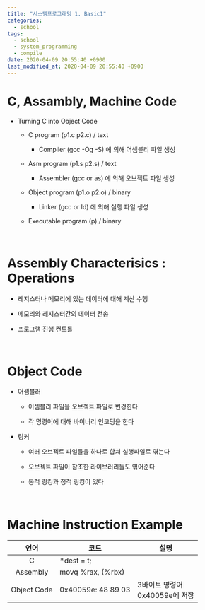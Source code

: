 ```yaml
---
title: "시스템프로그래밍 1. Basic1"
categories:
  - school
tags:
  - school
  - system_programming
  - compile
date: 2020-04-09 20:55:40 +0900
last_modified_at: 2020-04-09 20:55:40 +0900
---
```


# C, Assambly, Machine Code

- Turning C into Object Code

  - C program (p1.c p2.c) / text

    - Compiler (gcc -Og -S) 에 의해 어셈블리 파일 생성

  - Asm program (p1.s p2.s) / text

    - Assembler (gcc or as) 에 의해 오브젝트 파일 생성

  - Object program (p1.o p2.o) / binary

    - Linker (gcc or ld) 에 의해 실행 파일 생성

  - Executable program (p) / binary

<br>

# Assembly Characterisics : Operations

- 레지스터나 메모리에 있는 데이터에 대해 계산 수행

- 메모리와 레지스터간의 데이터 전송

- 프로그램 진행 컨트롤

<br>

# Object Code

- 어셈블러

  - 어셈블리 파일을 오브젝트 파일로 변경한다

  - 각 명령어에 대해 바이너리 인코딩을 한다

- 링커

  - 여러 오브젝트 파일들을 하나로 합쳐 실행파일로 엮는다

  - 오브젝트 파일이 참조한 라이브러리들도 엮어준다

  - 동적 링킹과 정적 링킹이 있다

<br>

# Machine Instruction Example

|언어|코드|설명|
|:---:|---|---|
|C|*dest = t;||
|Assembly|movq %rax, (%rbx)||
|Object Code|0x40059e: 48 89 03|3바이트 명령어<br>0x40059e에 저장|